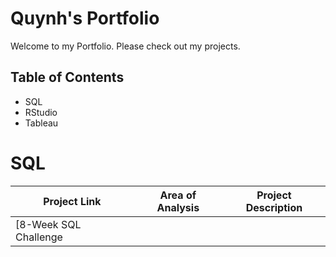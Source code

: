 # Quynh's Portfolio

Welcome to my Portfolio. Please check out my projects.

## Table of Contents

  * SQL
  * RStudio
  * Tableau

# SQL

| Project Link | Area of Analysis | Project Description |
|---|---|---|
|[8-Week SQL Challenge
